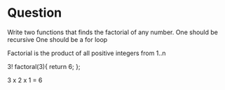 # Question

Write two functions that finds the factorial of any number.
One should be recursive
One should be a for loop

Factorial is the product of all positive integers from 1..n

3!
factoral(3){
    return 6;
};

3 x 2 x 1 = 6